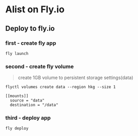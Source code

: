 # Alist on Fly.io

## Deploy to fly.io

### first - create fly app

`fly launch`

### second - create fly volume

> create 1GB volume to persistent storage settings(data)

`flyctl volumes create data --region hkg --size 1`

```text
[[mounts]]
  source = "data"
  destination = "/data"
```

### third - deploy app

`fly deploy`
